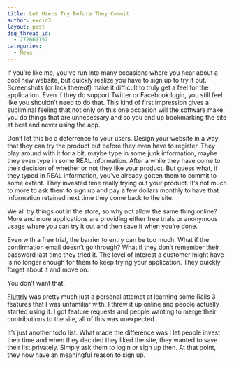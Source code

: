 ```yaml
---
title: Let Users Try Before They Commit
author: excid3
layout: post
dsq_thread_id:
  - 272661157
categories:
  - News
---
```

If you’re like me, you’ve run into many occasions where you hear about a cool new website, but quickly realize you have to sign up to try it out. Screenshots (or lack thereof) make it difficult to truly get a feel for the application. Even if they do support Twitter or Facebook login, you still feel like you shouldn’t need to do that. This kind of first impression gives a subliminal feeling that not only on this one occasion will the software make you do things that are unnecessary and so you end up bookmarking the site at best and never using the app.

Don’t let this be a deterrence to your users. Design your website in a way that they can try the product out before they even have to register. They play around with it for a bit, maybe type in some junk information, maybe they even type in some REAL information. After a while they have come to their decision of whether or not they like your product. But guess what, if they typed in REAL information, you’ve already gotten them to commit to some extent. They invested time really trying out your product. It’s not much to more to ask them to sign up and pay a few dollars monthly to have that information retained next time they come back to the site.

We all try things out in the store, so why not allow the same thing online? More and more applications are providing either free trials or anonymous usage where you can try it out and then save it when you’re done.

Even with a free trial, the barrier to entry can be too much. What if the confirmation email doesn’t go through? What if they don’t remember their password last time they tried it. The level of interest a customer might have is no longer enough for them to keep trying your application. They quickly forget about it and move on.

You don’t want that.

[Fluttrly][1] was pretty much just a personal attempt at learning some Rails 3 features that I was unfamiliar with. I threw it up online and people actually started using it. I got feature requests and people wanting to merge their contributions to the site, all of this was unexpected.

It’s just another todo list. What made the difference was I let people invest their time and when they decided they liked the site, they wanted to save their list privately. Simply ask them to login or sign up then. At that point, they now have an meaningful reason to sign up.

   [1]: http://fluttrly.com

